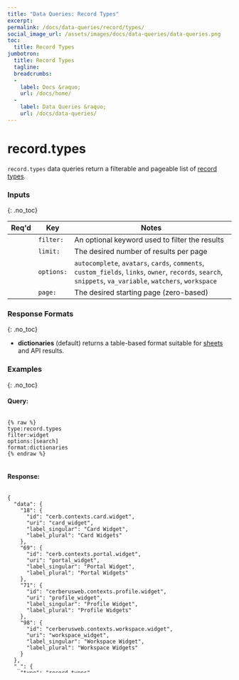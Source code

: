 ```yaml
---
title: "Data Queries: Record Types"
excerpt: 
permalink: /docs/data-queries/record/types/
social_image_url: /assets/images/docs/data-queries/data-queries.png
toc:
  title: Record Types
jumbotron:
  title: Record Types
  tagline: 
  breadcrumbs:
  -
    label: Docs &raquo;
    url: /docs/home/
  -
    label: Data Queries &raquo;
    url: /docs/data-queries/
---
```


# record.types

`record.types` data queries return a filterable and pageable list of [record types](/docs/record/types/).

### Inputs
{: .no_toc}

|Req'd|Key|Notes
|:-:|-|-
| | `filter:` | An optional keyword used to filter the results
| | `limit:` | The desired number of results per page
| | `options:` | `autocomplete`, `avatars`, `cards`, `comments`, `custom_fields`, `links`, `owner`, `records`, `search`, `snippets`, `va_variable`, `watchers`, `workspace`
| | `page:` | The desired starting page (zero-based)

### Response Formats
{: .no_toc}

* **dictionaries** (default) returns a table-based format suitable for [sheets](/docs/sheets/) and API results.

### Examples
{: .no_toc}

#### Query: 

<pre>
<code class="language-cerb">
{% raw %}
type:record.types
filter:widget
options:[search]
format:dictionaries
{% endraw %}
</code>
</pre>

#### Response:

<pre style="max-height:29.5em;">
<code class="language-json">
{
  "data": {
    "18": {
      "id": "cerb.contexts.card.widget",
      "uri": "card_widget",
      "label_singular": "Card Widget",
      "label_plural": "Card Widgets"
    },
    "69": {
      "id": "cerb.contexts.portal.widget",
      "uri": "portal_widget",
      "label_singular": "Portal Widget",
      "label_plural": "Portal Widgets"
    },
    "71": {
      "id": "cerberusweb.contexts.profile.widget",
      "uri": "profile_widget",
      "label_singular": "Profile Widget",
      "label_plural": "Profile Widgets"
    },
    "98": {
      "id": "cerberusweb.contexts.workspace.widget",
      "uri": "workspace_widget",
      "label_singular": "Workspace Widget",
      "label_plural": "Workspace Widgets"
    }
  },
  "_": {
    "type": "record.types",
    "format": "dictionaries"
  }
}
</code>
</pre>
